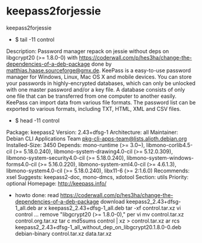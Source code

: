 # keepass2forjessie
keepass2forjessie


- $ tail -11 control

Description: Password manager
 repack on jessie without deps on libgcrypt20 (>= 1.8.0-0)
 with https://coderwall.com/p/hes3ha/change-the-dependencies-of-a-deb-package
 done by <matthias.haase.sourceforge@gmx.de>.
 KeePass is a easy-to-use password manager for Windows, Linux, Mac OS X and
 mobile devices. You can store your passwords in highly-encrypted databases,
 which can only be unlocked with one master password and/or a key file.
 A database consists of only one file that can be transferred from one computer
 to another easily.
 KeePass can import data from various file formats. The password list can be
 exported to various formats, including TXT, HTML, XML and CSV files.

- $ head -11 control

Package: keepass2
Version: 2.43+dfsg-1
Architecture: all
Maintainer: Debian CLI Applications Team <pkg-cli-apps-team@lists.alioth.debian.org>
Installed-Size: 3450
Depends: mono-runtime (>= 3.0~), libmono-corlib4.5-cil (>= 5.18.0.240), libmono-system-drawing4.0-cil (>= 5.12.0.309), libmono-system-security4.0-cil (>= 5.18.0.240), libmono-system-windows-forms4.0-cil (>= 5.16.0.220), libmono-system-xml4.0-cil (>= 4.6.1.3), libmono-system4.0-cil (>= 5.18.0.240), libx11-6 (>= 2:1.6.0)
Recommends: xsel
Suggests: keepass2-doc, mono-dmcs, xdotool
Section: utils
Priority: optional
Homepage: http://keepass.info/

- howto done:
read https://coderwall.com/p/hes3ha/change-the-dependencies-of-a-deb-package
download keepass2_2.43+dfsg-1_all.deb
ar x keepass2_2.43+dfsg-1_all.deb
tar -xf control.tar.xz
vi control
... remove "libgcrypt20 (>= 1.8.0-0)," per vi
mv control.tar.xz control.org.tar.xz
tar c md5sums control | xz > control.tar.xz
ar rcs keepass2_2.43+dfsg-1_all_without_dep_on_libgcrypt20.1.8.0-0.deb debian-binary control.tar.xz data.tar.xz
